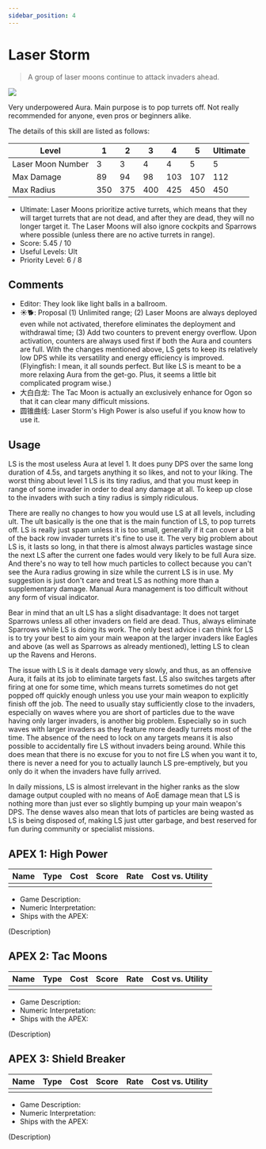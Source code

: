 ```yaml
---
sidebar_position: 4
---
```


# Laser Storm

> A group of laser moons continue to attack invaders ahead.

<img src="/terms/ls.png" style={{zoom:1.25}}/>

Very underpowered Aura. Main purpose is to pop turrets off. Not really recommended for anyone, even pros or beginners alike.

The details of this skill are listed as follows:

| Level             | 1    | 2    | 3    | 4    | 5    | Ultimate |
| ----------------- | ---- | ---- | ---- | ---- | ---- | -------- |
| Laser Moon Number | 3    | 3    | 4    | 4    | 5    | 5        |
| Max Damage        | 89   | 94   | 98   | 103  | 107  | 112      |
| Max Radius        | 350  | 375  | 400  | 425  | 450  | 450      |

- Ultimate: Laser Moons prioritize active turrets, which means that they will target turrets that are not dead, and after they are dead, they will no longer target it. The Laser Moons will also ignore cockpits and Sparrows where possible (unless there are no active turrets in range).
- Score: 5.45 / 10
- Useful Levels: Ult
- Priority Level: 6 / 8

## Comments

- Editor: They look like light balls in a ballroom.
- ☀🐕: Proposal (1) Unlimited range; (2) Laser Moons are always deployed even while not activated, therefore eliminates the deployment and withdrawal time; (3) Add two counters to prevent energy overflow. Upon activation, counters are always used first if both the Aura and counters are full. With the changes mentioned above, LS gets to keep its relatively low DPS while its versatility and energy efficiency is improved. (Flyingfish: I mean, it all sounds perfect. But like LS is meant to be a more relaxing Aura from the get-go. Plus, it seems a little bit complicated program wise.)
- 大白白龙: The Tac Moon is actually an exclusively enhance for Ogon so that it can clear many difficult missions.
- 圆锥曲线: Laser Storm's High Power is also useful if you know how to use it.

## Usage

LS is the most useless Aura at level 1. It does puny DPS over the same long duration of 4.5s, and targets anything it so likes, and not to your liking. The worst thing about level 1 LS is its tiny radius, and that you must keep in range of some invader in order to deal any damage at all. To keep up close to the invaders with such a tiny radius is simply ridiculous.

There are really no changes to how you would use LS at all levels, including ult. The ult basically is the one that is the main function of LS, to pop turrets off. LS is really just spam unless it is too small, generally if it can cover a bit of the back row invader turrets it's fine to use it. The very big problem about LS is, it lasts so long, in that there is almost always particles wastage since the next LS after the current one fades would very likely to be full Aura size. And there's no way to tell how much particles to collect because you can't see the Aura radius growing in size while the current LS is in use. My suggestion is just don't care and treat LS as nothing more than a supplementary damage. Manual Aura management is too difficult without any form of visual indicator.

Bear in mind that an ult LS has a slight disadvantage: It does not target Sparrows unless all other invaders on field are dead. Thus, always eliminate Sparrows while LS is doing its work. The only best advice i can think for LS is to try your best to aim your main weapon at the larger invaders like Eagles and above (as well as Sparrows as already mentioned), letting LS to clean up the Ravens and Herons.

The issue with LS is it deals damage very slowly, and thus, as an offensive Aura, it fails at its job to eliminate targets fast. LS also switches targets after firing at one for some time, which means turrets sometimes do not get popped off quickly enough unless you use your main weapon to explicitly finish off the job. The need to usually stay sufficiently close to the invaders, especially on waves where you are short of particles due to the wave having only larger invaders, is another big problem. Especially so in such waves with larger invaders as they feature more deadly turrets most of the time. The absence of the need to lock on any targets means it is also possible to accidentally fire LS without invaders being around. While this does mean that there is no excuse for you to not fire LS when you want it to, there is never a need for you to actually launch LS pre-emptively, but you only do it when the invaders have fully arrived.

In daily missions, LS is almost irrelevant in the higher ranks as the slow damage output coupled with no means of AoE damage mean that LS is nothing more than just ever so slightly bumping up your main weapon's DPS. The dense waves also mean that lots of particles are being wasted as LS is being disposed of, making LS just utter garbage, and best reserved for fun during community or specialist missions.

## APEX 1: High Power

| Name | Type | Cost | Score | Rate | Cost vs. Utility |
| ---- | ---- | ---- | ----- | ---- | ---------------- |
|      |      |      |       |      |                  |

- Game Description:
- Numeric Interpretation:
- Ships with the APEX:

(Description)

## APEX 2: Tac Moons

| Name | Type | Cost | Score | Rate | Cost vs. Utility |
| ---- | ---- | ---- | ----- | ---- | ---------------- |
|      |      |      |       |      |                  |

- Game Description:
- Numeric Interpretation:
- Ships with the APEX:

(Description)

## APEX 3: Shield Breaker

| Name | Type | Cost | Score | Rate | Cost vs. Utility |
| ---- | ---- | ---- | ----- | ---- | ---------------- |
|      |      |      |       |      |                  |

- Game Description:
- Numeric Interpretation:
- Ships with the APEX:

(Description)

